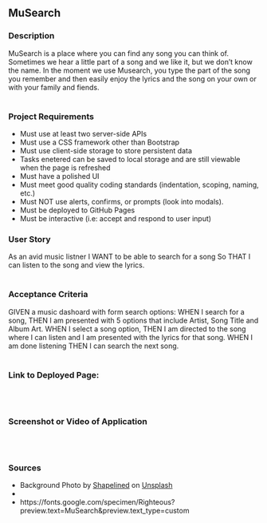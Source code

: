 ## MuSearch

<h3>Description</h3>
MuSearch is a place where you can find any song you can think of. Sometimes we hear a little part of a song and we like it, but we don’t know the name. In the moment we use Musearch, you type the part of the song you remember and then easily enjoy the lyrics and the song on your own or with your family and fiends.
<br><br>
<h3>Project Requirements</h3>
<ul>
  <li>Must use at least two server-side APIs</li>
  <li>Must use a CSS framework other than Bootstrap</li>
  <li>Must use client-side storage to store persistent data</li>
  <li>Tasks enetered can be saved to local storage and are still viewable when the page is refreshed</li>
  <li>Must have a polished UI</li>
  <li>Must meet good quality coding standards (indentation, scoping, naming, etc.)</li>
  <li>Must NOT use alerts, confirms, or prompts (look into modals).</li>
  <li>Must be deployed to GitHub Pages</li> 
  <li>Must be interactive (i.e: accept and respond to user input)</li>
</ul>

<h3>User Story</h3>
As an avid music listner
I WANT to be able to search for a song
So THAT I can listen to the song and view the lyrics.
<br><br>
<h3>Acceptance Criteria</h3>
GIVEN a music dashoard with form search options:
WHEN I search for a song,
THEN I am presented with 5 options that include Artist, Song Title and Album Art.
WHEN I select a song option,
THEN I am directed to the song where I can listen and I am presented with the lyrics for that song.
WHEN I am done listening
THEN I can search the next song.
<br><br>
<h3>Link to Deployed Page:</h3>
<br><br>
<h3>Screenshot or Video of Application</h3>
<br><br>
<h3>Sources</h3>
<ul>
   <li>Background Photo by <a href="https://unsplash.com/@shapelined?utm_source=unsplash&utm_medium=referral&utm_content=creditCopyText">Shapelined</a> on <a href="https://unsplash.com/wallpapers/colors/grey?utm_source=unsplash&utm_medium=referral&utm_content=creditCopyText">Unsplash</a>
  <li>
  <li>https://fonts.google.com/specimen/Righteous?preview.text=MuSearch&preview.text_type=custom</li>

</ul>
  